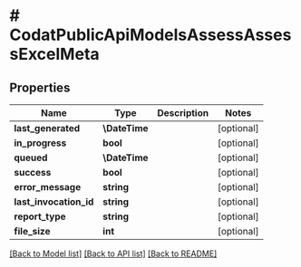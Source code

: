 # # CodatPublicApiModelsAssessAssessExcelMeta

## Properties

Name | Type | Description | Notes
------------ | ------------- | ------------- | -------------
**last_generated** | **\DateTime** |  | [optional]
**in_progress** | **bool** |  | [optional]
**queued** | **\DateTime** |  | [optional]
**success** | **bool** |  | [optional]
**error_message** | **string** |  | [optional]
**last_invocation_id** | **string** |  | [optional]
**report_type** | **string** |  | [optional]
**file_size** | **int** |  | [optional]

[[Back to Model list]](../../README.md#models) [[Back to API list]](../../README.md#endpoints) [[Back to README]](../../README.md)
